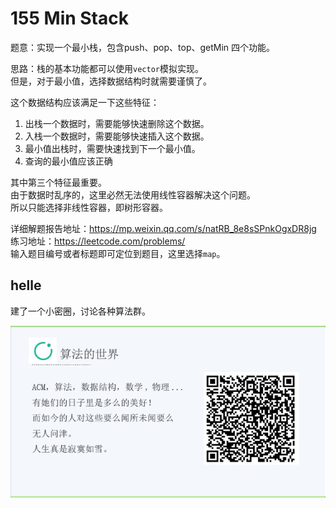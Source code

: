 # 155 Min Stack


题意：实现一个最小栈，包含push、pop、top、getMin 四个功能。  


思路：栈的基本功能都可以使用`vector`模拟实现。  
但是，对于最小值，选择数据结构时就需要谨慎了。  


这个数据结构应该满足一下这些特征：  
1. 出栈一个数据时，需要能够快速删除这个数据。  
2. 入栈一个数据时，需要能够快速插入这个数据。  
3. 最小值出栈时，需要快速找到下一个最小值。  
4. 查询的最小值应该正确  


其中第三个特征最重要。  
由于数据时乱序的，这里必然无法使用线性容器解决这个问题。  
所以只能选择非线性容器，即树形容器。  



详细解题报告地址：https://mp.weixin.qq.com/s/natRB_8e8sSPnkOgxDR8jg  
练习地址：https://leetcode.com/problems/  
输入题目编号或者标题即可定位到题目，这里选择`map`。  


## helle

建了一个小密圈，讨论各种算法群。  

![小密圈](../../suanfa_xiaomiquan.jpg)

